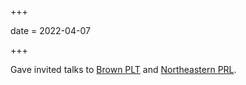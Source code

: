 +++

date = 2022-04-07

+++

Gave invited talks to [Brown PLT][brown] and [Northeastern PRL][neu-prl].

[brown]: https://cs.brown.edu/research/plt/
[neu-prl]: https://prl.ccs.neu.edu/
